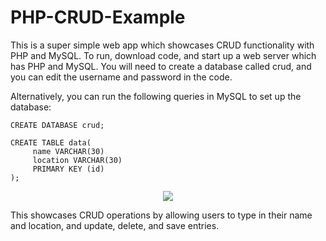 # PHP-CRUD-Example
This is a super simple web app which showcases CRUD functionality with PHP and MySQL. To run, download code, and start up a web server which has PHP and MySQL. You will need to create a database called crud, and you can edit the username and password in the code.

Alternatively, you can run the following queries in MySQL to set up the database:
```
CREATE DATABASE crud;
```

```
CREATE TABLE data(
     name VARCHAR(30)
     location VARCHAR(30)
     PRIMARY KEY (id)
);
```
<p align="center">
  <img src="https://i.imgur.com/9KCKy7Q.png">
</p>

This showcases CRUD operations by allowing users to type in their name and location, and update, delete, and save entries.
